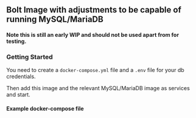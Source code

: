 ## Bolt Image with adjustments to be capable of running MySQL/MariaDB

#### Note this is still an early WIP and should not be used apart from for testing.

### Getting Started

You need to create a `docker-compose.yml` file and a `.env` file for your db credentials.

Then add this image and the relevant MySQL/MariaDB image as services and start.

#### Example docker-compose file